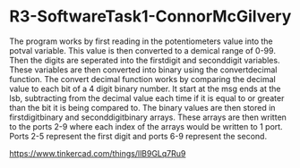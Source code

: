 # R3-SoftwareTask1-ConnorMcGilvery
The program works by first reading in the potentiometers value into the potval 
variable. This value is then converted to a demical range of 0-99. Then the digits 
are seperated into the firstdigit and seconddigit variables. These variables are then 
converted into binary using the convertdecimal function. The convert decimal function works 
by comparing the decimal value to each bit of a 4 digit binary number. It start at the msg 
ends at the lsb, subtracting from the decimal value each time if it is equal to or greater 
than the bit it is being compared to. The binary values are then stored in firstdigitbinary 
and seconddigitbinary arrays. These arrays are then written to the ports 2-9 where each 
index of the arrays would be written to 1 port. Ports 2-5 represent the first digit and
ports 6-9 represent the second.

https://www.tinkercad.com/things/llB9GLq7Ru9

